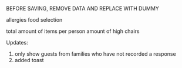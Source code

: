 BEFORE SAVING, REMOVE DATA AND REPLACE WITH DUMMY

allergies
food selection

total amount of items per person
amount of high chairs

Updates:

1. only show guests from families who have not recorded a response
2. added toast
